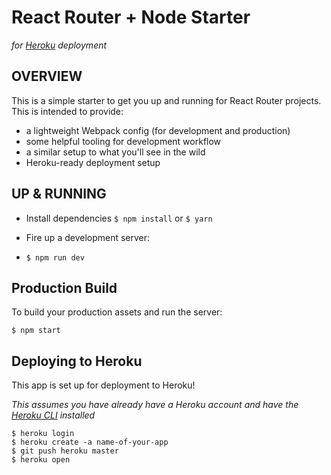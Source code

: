 # React Router + Node Starter
_for [Heroku](https://www.heroku.com/) deployment_

## OVERVIEW
This is a simple starter to get you up and running for React Router projects. This is intended to provide:

* a lightweight Webpack config (for development and production)
* some helpful tooling for development workflow
* a similar setup to what you'll see in the wild
* Heroku-ready deployment setup

## UP & RUNNING
* Install dependencies
`$ npm install` or `$ yarn`

* Fire up a development server:
* `$ npm run dev`

## Production Build
To build your production assets and run the server:
```
$ npm start
```

## Deploying to Heroku
This app is set up for deployment to Heroku!

_This assumes you have already have a Heroku account and have the [Heroku CLI](https://devcenter.heroku.com/articles/heroku-cli) installed_
```
$ heroku login
$ heroku create -a name-of-your-app
$ git push heroku master
$ heroku open
```

